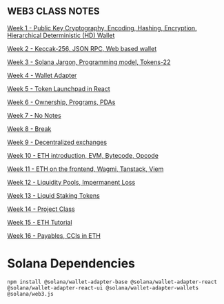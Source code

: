 ## WEB3 CLASS NOTES

[Week 1 - Public Key Cryptography, Encoding, Hashing, Encryption, Hierarchical Deterministic (HD) Wallet](https://projects.100xdevs.com/tracks/public-private-keys/Public-Key-Cryptography-1) 

[Week 2 - Keccak-256, JSON RPC, Web based wallet](https://petal-estimate-4e9.notion.site/Creating-a-web-based-wallet-b628b611dd934ca8b68a2654ac14fdb4)

[Week 3 - Solana Jargon, Programming model, Tokens-22](https://petal-estimate-4e9.notion.site/Solana-Jargon-Programming-model-Tokens-45937002d4c24cda9d02fc02a6dedc1c)

[Week 4 - Wallet Adapter](https://petal-estimate-4e9.notion.site/Wallet-adapter-860feade9cb940cea696eedf4fc61251)

[Week 5 - Token Launchpad in React](https://petal-estimate-4e9.notion.site/Token-launchpad-in-react-f0027bd023d4467ab5eb87d16ab21b40)

[Week 6 - Ownership, Programs, PDAs](https://petal-estimate-4e9.notion.site/Ownership-Authorities-Programs-and-PDAs-b2b8bfeae8064753982be9bd67afbb7b)

[Week 7 - No Notes]()

[Week 8 - Break]()

[Week 9 - Decentralized exchanges](https://petal-estimate-4e9.notion.site/Context-1147dfd1073580fc8712d69b6477cb42)

[Week 10 - ETH introduction, EVM, Bytecode, Opcode](https://www.canva.com/design/DAGTK9Vx3sU/xZr-61ABL0eHGa6aSzVm5A/edit)

[Week 11 - ETH on the frontend, Wagmi, Tanstack, Viem](https://petal-estimate-4e9.notion.site/ETH-on-the-frontend-1227dfd107358015bb15e3e87367db55)

[Week 12 - Liquidity Pools, Impermanent Loss](https://petal-estimate-4e9.notion.site/DEXs-funding-1297dfd107358026b8d1c232caf6dbcd)

[Week 13 - Liquid Staking Tokens](https://www.canva.com/design/DAGVOvVE1ow/wTKvuP2OnyLuvr4aAwtM-A/edit)

[Week 14 - Project Class](https://petal-estimate-4e9.notion.site/Projects-class-1387dfd1073580a6912be8ca93cc7479)

[Week 15 - ETH Tutorial]()

[Week 16 - Payables, CCIs in ETH]()

# Solana Dependencies

```
npm install @solana/wallet-adapter-base @solana/wallet-adapter-react @solana/wallet-adapter-react-ui @solana/wallet-adapter-wallets @solana/web3.js
```
